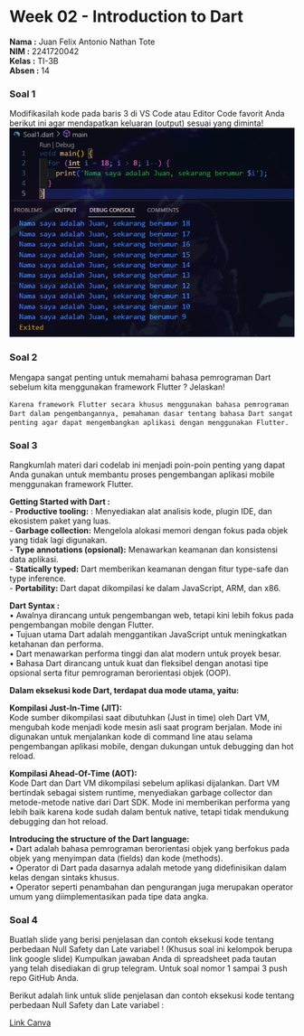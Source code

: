 
# Week 02 - Introduction to Dart

**Nama :** Juan Felix Antonio Nathan Tote<br>
**NIM :** 2241720042<br>
**Kelas :** TI-3B<br>
**Absen :** 14

### Soal 1

Modifikasilah kode pada baris 3 di VS Code atau Editor Code favorit Anda berikut ini agar mendapatkan keluaran (output) sesuai yang diminta!
![image](./image/Soal1.png)

### Soal 2
Mengapa sangat penting untuk memahami bahasa pemrograman Dart sebelum kita menggunakan framework Flutter ? Jelaskan!

    Karena framework Flutter secara khusus menggunakan bahasa pemrograman Dart dalam pengembangannya, pemahaman dasar tentang bahasa Dart sangat penting agar dapat mengembangkan aplikasi dengan menggunakan Flutter.

### Soal 3
Rangkumlah materi dari codelab ini menjadi poin-poin penting yang dapat Anda gunakan untuk membantu proses pengembangan aplikasi mobile menggunakan framework Flutter.

**Getting Started with Dart :**<br>
    - **Productive tooling:** : Menyediakan alat analisis kode, plugin IDE, dan ekosistem paket yang luas.<br>
    - **Garbage collection:** Mengelola alokasi memori dengan fokus pada objek yang tidak lagi digunakan.<br>
    - **Type annotations (opsional):** Menawarkan keamanan dan konsistensi data aplikasi.<br>
    - **Statically typed:** Dart memberikan keamanan dengan fitur type-safe dan type inference.<br>
    - **Portability:** Dart dapat dikompilasi ke dalam JavaScript, ARM, dan x86.<br>

**Dart Syntax :**<br>
    •	Awalnya dirancang untuk pengembangan web, tetapi kini lebih fokus pada pengembangan mobile dengan Flutter.<br>
    •	Tujuan utama Dart adalah menggantikan JavaScript untuk meningkatkan ketahanan dan performa.<br>
    •	Dart menawarkan performa tinggi dan alat modern untuk proyek besar.<br>
    •	Bahasa Dart dirancang untuk kuat dan fleksibel dengan anotasi tipe opsional serta fitur pemrograman berorientasi objek (OOP).<br>

**Dalam eksekusi kode Dart, terdapat dua mode utama, yaitu:**

**Kompilasi Just-In-Time (JIT):**<br>
    Kode sumber dikompilasi saat dibutuhkan (Just in time) oleh Dart VM, mengubah kode menjadi kode mesin asli saat program berjalan. Mode ini digunakan untuk menjalankan kode di command line atau selama pengembangan aplikasi mobile, dengan dukungan untuk debugging dan hot reload.

**Kompilasi Ahead-Of-Time (AOT):**<br>
    Kode Dart dan Dart VM dikompilasi sebelum aplikasi dijalankan. Dart VM bertindak sebagai sistem runtime, menyediakan garbage collector dan metode-metode native dari Dart SDK. Mode ini memberikan performa yang lebih baik karena kode sudah dalam bentuk native, tetapi tidak mendukung debugging dan hot reload.

**Introducing the structure of the Dart language:**<br>
	•	Dart adalah bahasa pemrograman berorientasi objek yang berfokus pada objek yang menyimpan data (fields) dan kode (methods).<br>
	•	Operator di Dart pada dasarnya adalah metode yang didefinisikan dalam kelas dengan sintaks khusus.<br>
	•	Operator seperti penambahan dan pengurangan juga merupakan operator umum yang diimplementasikan pada tipe data angka.<br>
### Soal 4
Buatlah slide yang berisi penjelasan dan contoh eksekusi kode tentang perbedaan Null Safety dan Late variabel ! (Khusus soal ini kelompok berupa link google slide)
Kumpulkan jawaban Anda di spreadsheet pada tautan yang telah disediakan di grup telegram. Untuk soal nomor 1 sampai 3 push repo GitHub Anda.

Berikut adalah link untuk slide penjelasan dan contoh eksekusi kode tentang perbedaan Null Safety dan Late variabel :

[Link Canva](https://www.canva.com/design/DAGPkygkyk8/a6nO0riqqmWgRnEhAr3JzQ/edit)
